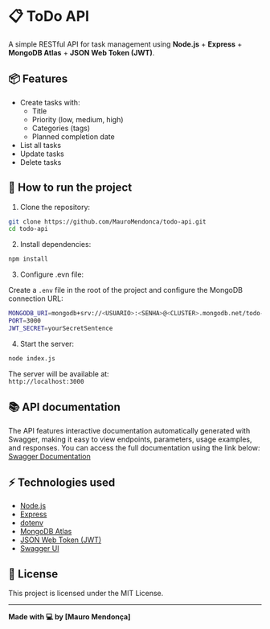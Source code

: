 
# 📋 ToDo API

A simple RESTful API for task management using **Node.js** + **Express** + **MongoDB Atlas** + **JSON Web Token (JWT)**.

## 📦 Features

- Create tasks with:
  - Title
  - Priority (low, medium, high)
  - Categories (tags)
  - Planned completion date
- List all tasks
- Update tasks
- Delete tasks

## 🚀 How to run the project

1. Clone the repository:

```bash
git clone https://github.com/MauroMendonca/todo-api.git
cd todo-api
```

2. Install dependencies:

```bash
npm install
```

3. Configure .evn file:

Create a `.env` file in the root of the project and configure the MongoDB connection URL:

```bash
MONGODB_URI=mongodb+srv://<USUARIO>:<SENHA>@<CLUSTER>.mongodb.net/todo-db?retryWrites=true&w=majority
PORT=3000
JWT_SECRET=yourSecretSentence
```


4. Start the server:

```bash
node index.js
```

The server will be available at:  
`http://localhost:3000`

## 📚 API documentation

The API features interactive documentation automatically generated with Swagger, making it easy to view endpoints, parameters, usage examples, and responses.
You can access the full documentation using the link below:
[Swagger Documentation](https://todo-api-production-be35.up.railway.app/api-docs/)

## ⚡ Technologies used

- [Node.js](https://nodejs.org/)
- [Express](https://expressjs.com/)
- [dotenv](https://npmjs.com/package/dotenv)
- [MongoDB Atlas](https://mongodb.com/)
- [JSON Web Token (JWT)](https://www.jwt.io/)
- [Swagger UI](https://swagger.io/)

## 📝 License

This project is licensed under the MIT License.

---

**Made with 💻 by [Mauro Mendonça]**
